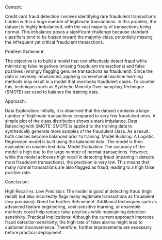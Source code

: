 Context:

Credit card fraud detection involves identifying rare fraudulent transactions hidden within a huge number of legitimate transactions. In this problem, the dataset is highly imbalanced, with the vast majority of transactions being normal. This imbalance poses a significant challenge because standard classifiers tend to be biased toward the majority class, potentially missing the infrequent yet critical fraudulent transactions.

Problem Statement:

The objective is to build a model that can effectively detect fraud while minimizing false negatives (missing fraudulent transactions) and false positives (wrongly flagging genuine transactions as fraudulent). Since the data is severely imbalanced, applying conventional machine learning methods may result in a model that overlooks fraudulent cases. To counter this, techniques such as Synthetic Minority Over-sampling Technique (SMOTE) are used to balance the training data.

Approach:

Data Exploration:
Initially, it is observed that the dataset contains a large number of legitimate transactions compared to very few fraudulent ones.
A simple plot of the class distribution shows a stark imbalance.
Data Balancing with SMOTE:
SMOTE is applied to the training data to synthetically generate more samples of the fraudulent class.
As a result, both classes become balanced prior to training.
Model Building:
A Logistic Regression model is built using the balanced data.
The model is then evaluated on unseen test data.
Model Evaluation:
The accuracy of the model is high due to the large number of normal transactions.
However, while the model achieves high recall in detecting fraud (meaning it detects most fraudulent transactions), the precision is very low. This means that many normal transactions are also flagged as fraud, leading to a high false positive rate.

Conclusion:

High Recall vs. Low Precision:
The model is good at detecting fraud (high recall) but also incorrectly flags many legitimate transactions as fraudulent (low precision).
Need for Further Refinement:
Additional techniques such as advanced feature engineering, cost-sensitive learning, or ensemble methods could help reduce false positives while maintaining detection sensitivity.
Practical Implications:
Although the current approach improves fraud detection sensitivity, the high rate of false alarms might lead to customer inconvenience. Therefore, further improvements are necessary before practical deployment.
